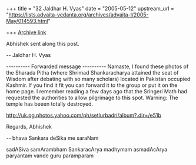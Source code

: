+++
title = "32 Jaldhar H. Vyas"
date = "2005-05-12"
upstream_url = "https://lists.advaita-vedanta.org/archives/advaita-l/2005-May/014593.html"

+++
[Archive link](https://lists.advaita-vedanta.org/archives/advaita-l/2005-May/014593.html)

Abhishek sent along this post.

-- 
Jaldhar H. Vyas <jaldhar at braincells.com>

---------- Forwarded message ----------
Namaste,
I found these photos of the Sharada Pitha (where Shrimad
Shankaracharya attained the seat of Wisdom after debating with so many
scholars)  located in Pakistan occupied Kashmir. If you find it fit
you can forward it to the group or put it on the home page. I remember
reading a few days ago that the Sringeri Math had requested the
authorities to allow pilgrimage to this spot.
Warning: The temple has beeen totally destroyed.

http://uk.pg.photos.yahoo.com/ph/setlurbadri/album?.dir=/e51b

Regards,
Abhishek

-- 
bhava Sankara deSika me saraNam

sadASiva samArambham SankaracArya madhymam
asmadAcArya paryantam vande guru paramparam


